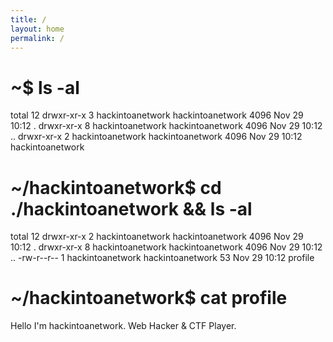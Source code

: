 ```yaml
---
title: /
layout: home
permalink: /
---
```

# ~$ ls -al

total 12
drwxr-xr-x 3 hackintoanetwork hackintoanetwork 4096 Nov 29 10:12 .
drwxr-xr-x 8 hackintoanetwork hackintoanetwork 4096 Nov 29 10:12 ..
drwxr-xr-x 2 hackintoanetwork hackintoanetwork 4096 Nov 29 10:12 hackintoanetwork
                                                                                                                                          
# ~/hackintoanetwork$ cd ./hackintoanetwork && ls -al

total 12
drwxr-xr-x 2 hackintoanetwork hackintoanetwork 4096 Nov 29 10:12 .
drwxr-xr-x 8 hackintoanetwork hackintoanetwork 4096 Nov 29 10:12 ..
-rw-r--r-- 1 hackintoanetwork hackintoanetwork   53 Nov 29 10:12 profile

# ~/hackintoanetwork$ cat profile

Hello I'm hackintoanetwork.
Web Hacker & CTF Player.
